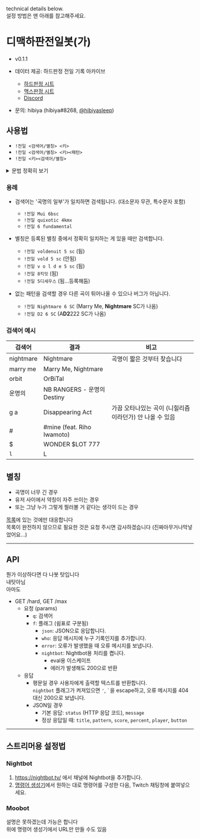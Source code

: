 technical details below.  
설정 방법은 맨 아래를 참고해주세요.



# 디맥하판전일봇(가)

- v0.1.1

- 데이터 제공: 하드판정 전일 기록 아카이브
  - [하드판정 시트](https://docs.google.com/spreadsheets/d/16Lece3Rbov14mb6Jf7C8iCrDDr6lyXkn-pra8QJPcaw/edit)
  - [맥스판정 시트](https://docs.google.com/spreadsheets/d/1YQ4q4T_tIuQG2g442sxtrhSXvI2iUCvU8nHAyQ4G0Vk/edit)
  - [Discord](https://discord.gg/F7qkTr2NJ4)

- 문의: hibiya (hibiya#8268, [@hibiyasleep](https://twitter.com/hibiyasleep))


## 사용법

- `!전일 <검색어/별칭> <키>`
- `!전일 <검색어/별칭> <키><패턴>`
- `!전일 <키><검색어/별칭>`

<details>
<summary> 문법 정확히 보기 </summary>

- 요청 := `<곡 검색어>` ` `? `<패턴 검색어>` | `<키>` ` `? `<곡 검색어>`
- 곡 검색어 := `곡명의 일부` | `약칭`
- 패턴 검색어 := `<키>` (`b` | `k` | ` `)? `<난이도>`
- 키 := `4` | `5` | `6` | `8`
- 난이도 := `sc` | `mx`

</details>

### 용례

* 검색어는 '곡명의 일부'가 일치하면 검색됩니다. (대소문자 무관, 특수문자 포함)
  - `!전일 Mui 6bsc`
  - `!전일 quixotic 4kmx`
  - `!전일 6 fundamental`

* 별칭은 등록된 별칭 중에서 정확히 일치하는 게 있을 때만 검색합니다.
  - `!전일 voldenuit 5 sc` (됨)
  - `!전일 vold 5 sc` (안됨)
  - `!전일 v o l d e 5 sc` (됨)
  - `!전일 8킥잇` (됨)
  - `!전일 5디세우스` (됨...등록해둠)

* 없는 패턴을 검색할 경우 다른 곡이 튀어나올 수 있으나 버그가 아닙니다.
  - `!전일 Nightmare 6 SC` (Marry Me, **Nightmare** SC가 나옴)
  - `!전일 D2 6 SC` (A**D2**222 SC가 나옴)

### 검색어 예시

검색어 | 결과 | 비고
------ | ---- | ----
nightmare | Nightmare | 곡명이 짧은 것부터 찾습니다
marry me | Marry Me, Nightmare
orbit | OrBiTal
운명의 | NB RANGERS - 운명의 Destiny
g a | Disappearing Act | 가끔 오타나있는 곡이 (니힐리즘이라던가) 안 나올 수 있음
\# | \#mine (feat. Riho Iwamoto)
$ | WONDER $LOT 777
`l` | L

## 별칭

- 곡명이 너무 긴 경우
- 유저 사이에서 약칭이 자주 쓰이는 경우
- 또는 그냥 누가 그렇게 찔러볼 거 같다는 생각이 드는 경우

[목록](https://github.com/hibiyasleep/djmax-topscore-worker/blob/main/src/alias.js)에 있는 것에만 대응합니다  
목록이 완전하지 않으므로 필요한 것은 요청 주시면 감사하겠습니다 (진짜아무거나막넣었어요…)



---



## API

뭔가 이상하다면 다 나봇 탓입니다  
내탓아님  
아마도

* GET /hard, GET /max
  * 요청 (params)
    - `q`: 검색어
    - `f`: 플래그 (쉼표로 구분됨)
      - `json`: JSON으로 응답합니다.
      - `who`: 응답 메시지에 누구 기록인지를 추가합니다.
      - `error`: 오류가 발생했을 때 오류 메시지를 보냅니다.
      - `nightbot`: Nightbot용 처리를 켭니다.
        - eval용 이스케이프
        - 에러가 발생해도 200으로 반환
  * 응답
    - 평문일 경우
      사용자에게 출력할 텍스트를 반환합니다.  
      `nightbot` 플래그가 켜져있으면 `'`, <code>\`</code>을 escape하고,
      오류 메시지를 404 대신 200으로 보냅니다.
    - JSON일 경우
      - 기본 응답: `status` (HTTP 응답 코드), `message`
      - 정상 응답일 때: `title`, `pattern`, `score`, `percent`, `player`, `button`



---



## 스트리머용 설정법

### Nightbot

1. https://nightbot.tv/ 에서 채널에 Nightbot을 추가합니다.
2. [명령어 생성기](https://hibiyasleep.github.io/djmax-topscore-worker/generate-url.html)에서 원하는 대로 명령어를 구성한 다음, Twitch 채팅창에 붙여넣으세요.


### Moobot

설명은 못하겠는데 가능은 합니다  
위에 명령어 생성기에서 URL만 만들 수도 있음

